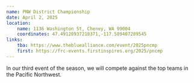 ```yaml
---
name: PNW District Championship
date: April 2, 2025
location:
    name: 1136 Washington St, Cheney, WA 99004
    coordinates: 47.49128937218371,-117.589407289545
links:
    tba: https://www.thebluealliance.com/event/2025pncmp
    first: https://frc-events.firstinspires.org/2025/pncmp
---
```


In our third event of the season, we will compete against the top teams in the Pacific Northwest.